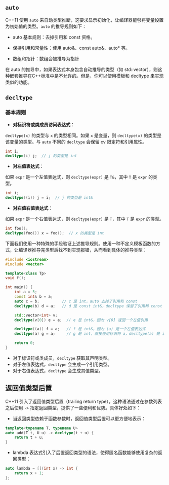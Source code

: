 
## **`auto`**

C++11 使用 `auto` 来自动类型推断，这要求显示初始化，让编译器能够将变量设置为初始值的类型。`auto` 的推导规则如下：

- auto 基本规则：去掉引用和 const 资格。

- 保持引用和常量性：使用 auto&、const auto&、auto* 等。

- 数组和指针：数组会被推导为指针

在 auto 的推导中，如果表达式本身包含自动推导的类型（如 std::vector<auto>），则这种嵌套推导在C++标准中是不允许的。但是，你可以使用模板和 decltype 来实现类似的功能。

## **`decltype`**


### **基本规则**

- **对标识符或类成员访问表达式**：
   

`decltype(x)` 的类型与 `x` 的类型相同。如果 `x` 是变量，则 `decltype(x)` 的类型是该变量的类型。与 `auto` 不同的 `decltype` 会保留 cv 限定符和引用属性。

```cpp
int i;
decltype(i) j;  // j 的类型是 int
```

- **对左值表达式**：
  
如果 `expr` 是一个左值表达式，则 `decltype(expr)` 是 `T&`，其中 `T` 是 `expr` 的类型。

```cpp
int i;
decltype((i)) j = i;  // j 的类型是 int&
```

- **对右值右值表达式**：

如果 `expr` 是一个右值表达式，则 `decltype(expr)` 是 `T`，其中 `T` 是 `expr` 的类型。

```cpp
int foo();
decltype(foo()) x = foo();  // x 的类型是 int
```

下面我们使用一种特殊的手段验证上述推导规则。使用一种不定义模板函数的方式，让编译器推导完类型后找不到实现报错，从而看到具体的推导类型：


```cpp
#include <iostream>
#include <vector>

template<class Tp>
void f();

int main() {
    int a = 5;
    const int& b = a;
    auto c = b;          // c 是 int，auto 去掉了引用和 const
    decltype(b) d = a;   // d 是 const int&，decltype 保留了引用和 const

    std::vector<int> v;
    decltype(v[0]) e = a;  // e 是 int&，因为 v[0] 返回一个左值引用

    decltype((a)) f = a;   // f 是 int&，因为 (a) 是一个左值表达式
    decltype(a) g = a;     // g 是 int，直接使用标识符 a，decltype(a) 是 int

    return 0;
}
```


- 对于标识符或类成员，`decltype` 获取其声明类型。
- 对于左值表达式，`decltype` 会生成一个引用类型。
- 对于右值表达式，`decltype` 会生成其值类型。


## **返回值类型后置**

C++11 引入了返回值类型后置（trailing return type），这种语法通过在参数列表之后使用 `->` 指定返回类型，提供了一些便利和优势。具体好处如下：

- 当返回类型依赖于函数参数时，返回值类型后置可以更方便地表示：

```cpp
template<typename T, typename U>
auto add(T t, U u) -> decltype(t + u) {
    return t + u;
}
```

- lambda 表达式引入了后置返回类型的语法，使得匿名函数能够使用复杂的返回类型：

```cpp
auto lambda = [](int x) -> int {
    return x + 1;
};
```
